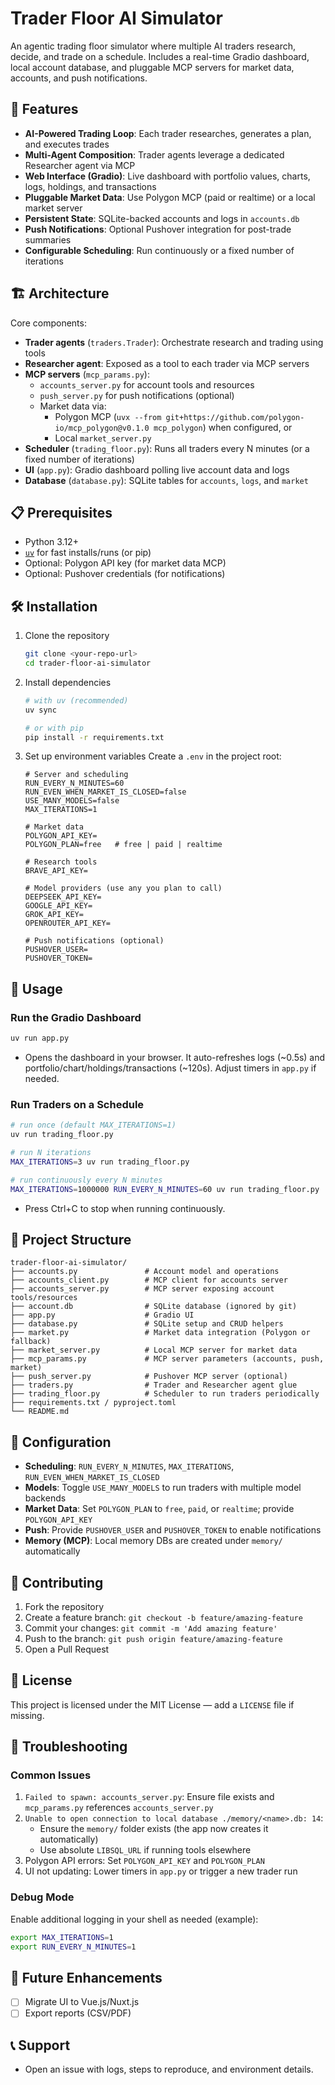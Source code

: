 # Trader Floor AI Simulator

An agentic trading floor simulator where multiple AI traders research, decide, and trade on a schedule. Includes a real-time Gradio dashboard, local account database, and pluggable MCP servers for market data, accounts, and push notifications.

## 🚀 Features

- **AI-Powered Trading Loop**: Each trader researches, generates a plan, and executes trades
- **Multi-Agent Composition**: Trader agents leverage a dedicated Researcher agent via MCP
- **Web Interface (Gradio)**: Live dashboard with portfolio values, charts, logs, holdings, and transactions
- **Pluggable Market Data**: Use Polygon MCP (paid or realtime) or a local market server
- **Persistent State**: SQLite-backed accounts and logs in `accounts.db`
- **Push Notifications**: Optional Pushover integration for post-trade summaries
- **Configurable Scheduling**: Run continuously or a fixed number of iterations

## 🏗️ Architecture

Core components:

- **Trader agents** (`traders.Trader`): Orchestrate research and trading using tools
- **Researcher agent**: Exposed as a tool to each trader via MCP servers
- **MCP servers** (`mcp_params.py`):
  - `accounts_server.py` for account tools and resources
  - `push_server.py` for push notifications (optional)
  - Market data via:
    - Polygon MCP (`uvx --from git+https://github.com/polygon-io/mcp_polygon@v0.1.0 mcp_polygon`) when configured, or
    - Local `market_server.py`
- **Scheduler** (`trading_floor.py`): Runs all traders every N minutes (or a fixed number of iterations)
- **UI** (`app.py`): Gradio dashboard polling live account data and logs
- **Database** (`database.py`): SQLite tables for `accounts`, `logs`, and `market`

## 📋 Prerequisites

- Python 3.12+
- [`uv`](https://github.com/astral-sh/uv) for fast installs/runs (or pip)
- Optional: Polygon API key (for market data MCP)
- Optional: Pushover credentials (for notifications)

## 🛠️ Installation

1. Clone the repository
   ```bash
   git clone <your-repo-url>
   cd trader-floor-ai-simulator
   ```

2. Install dependencies
   ```bash
   # with uv (recommended)
   uv sync
   
   # or with pip
   pip install -r requirements.txt
   ```

3. Set up environment variables
   Create a `.env` in the project root:
   ```env
   # Server and scheduling
   RUN_EVERY_N_MINUTES=60
   RUN_EVEN_WHEN_MARKET_IS_CLOSED=false
   USE_MANY_MODELS=false
   MAX_ITERATIONS=1

   # Market data
   POLYGON_API_KEY=
   POLYGON_PLAN=free   # free | paid | realtime

   # Research tools
   BRAVE_API_KEY=

   # Model providers (use any you plan to call)
   DEEPSEEK_API_KEY=
   GOOGLE_API_KEY=
   GROK_API_KEY=
   OPENROUTER_API_KEY=

   # Push notifications (optional)
   PUSHOVER_USER=
   PUSHOVER_TOKEN=
   ```

## 🚀 Usage

### Run the Gradio Dashboard

```bash
uv run app.py
```
- Opens the dashboard in your browser. It auto-refreshes logs (~0.5s) and portfolio/chart/holdings/transactions (~120s). Adjust timers in `app.py` if needed.

### Run Traders on a Schedule

```bash
# run once (default MAX_ITERATIONS=1)
uv run trading_floor.py

# run N iterations
MAX_ITERATIONS=3 uv run trading_floor.py

# run continuously every N minutes
MAX_ITERATIONS=1000000 RUN_EVERY_N_MINUTES=60 uv run trading_floor.py
```
- Press Ctrl+C to stop when running continuously.

## 📁 Project Structure

```
trader-floor-ai-simulator/
├── accounts.py               # Account model and operations
├── accounts_client.py        # MCP client for accounts server
├── accounts_server.py        # MCP server exposing account tools/resources
├── account.db                # SQLite database (ignored by git)
├── app.py                    # Gradio UI
├── database.py               # SQLite setup and CRUD helpers
├── market.py                 # Market data integration (Polygon or fallback)
├── market_server.py          # Local MCP server for market data
├── mcp_params.py             # MCP server parameters (accounts, push, market)
├── push_server.py            # Pushover MCP server (optional)
├── traders.py                # Trader and Researcher agent glue
├── trading_floor.py          # Scheduler to run traders periodically
├── requirements.txt / pyproject.toml
└── README.md
```

## 🔧 Configuration

- **Scheduling**: `RUN_EVERY_N_MINUTES`, `MAX_ITERATIONS`, `RUN_EVEN_WHEN_MARKET_IS_CLOSED`
- **Models**: Toggle `USE_MANY_MODELS` to run traders with multiple model backends
- **Market Data**: Set `POLYGON_PLAN` to `free`, `paid`, or `realtime`; provide `POLYGON_API_KEY`
- **Push**: Provide `PUSHOVER_USER` and `PUSHOVER_TOKEN` to enable notifications
- **Memory (MCP)**: Local memory DBs are created under `memory/` automatically

## 🤝 Contributing

1. Fork the repository
2. Create a feature branch: `git checkout -b feature/amazing-feature`
3. Commit your changes: `git commit -m 'Add amazing feature'`
4. Push to the branch: `git push origin feature/amazing-feature`
5. Open a Pull Request

## 📄 License

This project is licensed under the MIT License — add a `LICENSE` file if missing.

## 🐛 Troubleshooting

### Common Issues

1. `Failed to spawn: accounts_server.py`: Ensure file exists and `mcp_params.py` references `accounts_server.py`
2. `Unable to open connection to local database ./memory/<name>.db: 14`:
   - Ensure the `memory/` folder exists (the app now creates it automatically)
   - Use absolute `LIBSQL_URL` if running tools elsewhere
3. Polygon API errors: Set `POLYGON_API_KEY` and `POLYGON_PLAN`
4. UI not updating: Lower timers in `app.py` or trigger a new trader run

### Debug Mode

Enable additional logging in your shell as needed (example):
```bash
export MAX_ITERATIONS=1
export RUN_EVERY_N_MINUTES=1
```

## 🔄 Future Enhancements

- [ ] Migrate UI to Vue.js/Nuxt.js
- [ ] Export reports (CSV/PDF)

## 📞 Support

- Open an issue with logs, steps to reproduce, and environment details.
